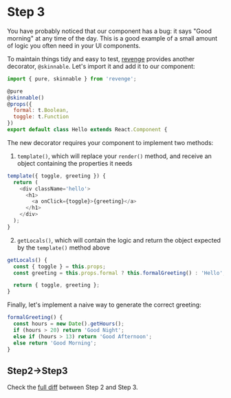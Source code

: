 # Step 3

You have probably noticed that our component has a bug: it says "Good morning" at any time of the day. This is a good example of a small amount of logic you often need in your UI components.

To maintain things tidy and easy to test, [revenge](https://github.com/buildo/revenge) provides another decorator, `@skinnable`. Let's import it and add it to our component:

```js
import { pure, skinnable } from 'revenge';
```

```js
@pure
@skinnable()
@props({
  formal: t.Boolean,
  toggle: t.Function
})
export default class Hello extends React.Component {
```

The new decorator requires your component to implement two methods:

1. `template()`, which will replace your `render()` method, and receive an object containing the properties it needs

```js
template({ toggle, greeting }) {
  return (
    <div className='hello'>
      <h1>
        <a onClick={toggle}>{greeting}</a>
      </h1>
    </div>
  );
}
```

2. `getLocals()`, which will contain the logic and return the object expected by the `template()` method above

```js
getLocals() {
  const { toggle } = this.props;
  const greeting = this.props.formal ? this.formalGreeting() : 'Hello';

  return { toggle, greeting };
}
```

Finally, let's implement a naive way to generate the correct greeting:

```js
formalGreeting() {
  const hours = new Date().getHours();
  if (hours > 20) return 'Good Night';
  else if (hours > 13) return 'Good Afternoon';
  else return 'Good Morning';
}
```

## Step2->Step3
Check the [full diff](https://github.com/buildo/webseed/compare/tutorial-step2...tutorial-step3) between Step 2 and Step 3.